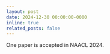 ```yaml
---
layout: post
date: 2024-12-30 00:00:00-0000
inline: true
related_posts: false
---
```


One paper is accepted in NAACL 2024.


